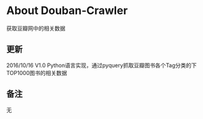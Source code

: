 # About Douban-Crawler
获取豆瓣网中的相关数据

## 更新
2016/10/16  V1.0   Python语言实现，通过pyquery抓取豆瓣图书各个Tag分类的下TOP1000图书的相关数据

## 备注
无